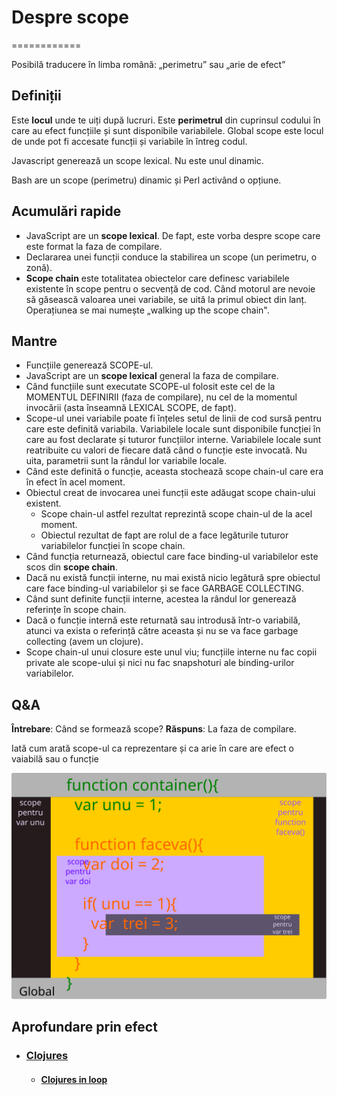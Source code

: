 # Despre scope
============

Posibilă traducere în limba română: „perimetru” sau „arie de efect”

## Definiții
Este **locul** unde te uiți după lucruri.
Este **perimetrul** din cuprinsul codului în care au efect funcțiile și sunt disponibile variabilele.
Global scope este locul de unde pot fi accesate funcții și variabile în întreg codul.

Javascript generează un scope lexical. Nu este unul dinamic.

Bash are un scope (perimetru) dinamic și Perl activând o opțiune.

## Acumulări rapide
- JavaScript are un **scope lexical**. De fapt, este vorba despre scope
care este format la faza de compilare.
- Declararea unei funcții conduce la stabilirea un scope (un perimetru, o
zonă).
- **Scope chain** este totalitatea obiectelor care definesc variabilele
existente în scope pentru o secvență de cod. Când motorul are nevoie să
găsească valoarea unei variabile, se uită la primul obiect din lanț.
Operațiunea se mai numește „walking up the scope chain".

## Mantre
-   Funcțiile generează SCOPE-ul.
-   JavaScript are un **scope lexical** general la faza de compilare.
-   Când funcțiile sunt executate SCOPE-ul folosit este cel de la
    MOMENTUL DEFINIRII (faza de compilare), nu cel de la momentul
    invocării (asta înseamnă LEXICAL SCOPE, de fapt).
-   Scope-ul unei variabile poate fi înțeles setul de linii de cod sursă
    pentru care este definită variabila. Variabilele locale sunt
    disponibile funcției în care au fost declarate și tuturor
    funcțiilor interne. Variabilele locale sunt reatribuite cu valori de
    fiecare dată când o funcție este invocată. Nu uita, parametrii sunt
    la rândul lor variabile locale.
-   Când este definită o funcție, aceasta stochează scope chain-ul care
    era în efect în acel moment.
-   Obiectul creat de invocarea unei funcții este adăugat scope chain-ului existent.
    - Scope chain-ul astfel rezultat reprezintă scope chain-ul de la acel moment.
    - Obiectul rezultat de fapt are rolul de a face legăturile tuturor variabilelor funcției în scope chain.
-   Când funcția returnează, obiectul care face binding-ul variabilelor
    este scos din **scope chain**.
-   Dacă nu există funcții interne, nu mai există nicio legătură spre
    obiectul care face binding-ul variabilelor și se face
    GARBAGE COLLECTING.
-   Când sunt definite funcții interne, acestea la rândul lor generează
    referințe în scope chain.
-   Dacă o funcție internă este returnată sau introdusă într-o
    variabilă, atunci va exista o referință către aceasta și nu se va
    face garbage collecting (avem un clojure).
-   Scope chain-ul unui closure este unul viu; funcțiile interne nu fac
    copii private ale scope-ului și nici nu fac snapshoturi ale
    binding-urilor variabilelor.

## Q&A

**Întrebare**: Când se formează scope?
**Răspuns**: La faza de compilare.

Iată cum arată scope-ul ca reprezentare și ca arie în care are efect o
vaiabilă sau o funcție

![Scope in JavaScript](scopes.svg "Scope în Javascript")

## Aprofundare prin efect
- ### [Clojures](clojures/clojures.md "Subiectul clojures")
  - #### [Clojures in loop](clojures/clojures.md "Caz explicat de clojures")
